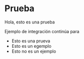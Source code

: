 # Prueba

Hola, esto es una prueba

Ejemplo de integración continúa para

* Esto es una prueva
* Esto es un egemplo
* Esto no es un ejemplo

